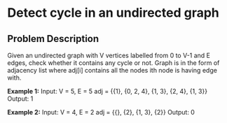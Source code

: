 # Detect cycle in an undirected graph

## Problem Description
Given an undirected graph with V vertices labelled from 0 to V-1 and E edges, check whether it contains any cycle or not. Graph is in the form of adjacency list where adj[i] contains all the nodes ith node is having edge with.

**Example 1:**
Input:  V = 5, E = 5 adj = {{1}, {0, 2, 4}, {1, 3}, {2, 4}, {1, 3}} 
Output: 1

**Example 2:**
Input: V = 4, E = 2 adj = {{}, {2}, {1, 3}, {2}}
Output: 0
